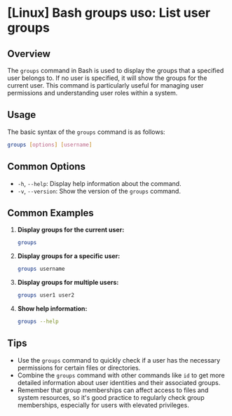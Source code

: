 # [Linux] Bash groups uso: List user groups

## Overview
The `groups` command in Bash is used to display the groups that a specified user belongs to. If no user is specified, it will show the groups for the current user. This command is particularly useful for managing user permissions and understanding user roles within a system.

## Usage
The basic syntax of the `groups` command is as follows:

```bash
groups [options] [username]
```

## Common Options
- `-h`, `--help`: Display help information about the command.
- `-v`, `--version`: Show the version of the `groups` command.

## Common Examples

1. **Display groups for the current user:**
   ```bash
   groups
   ```

2. **Display groups for a specific user:**
   ```bash
   groups username
   ```

3. **Display groups for multiple users:**
   ```bash
   groups user1 user2
   ```

4. **Show help information:**
   ```bash
   groups --help
   ```

## Tips
- Use the `groups` command to quickly check if a user has the necessary permissions for certain files or directories.
- Combine the `groups` command with other commands like `id` to get more detailed information about user identities and their associated groups.
- Remember that group memberships can affect access to files and system resources, so it's good practice to regularly check group memberships, especially for users with elevated privileges.